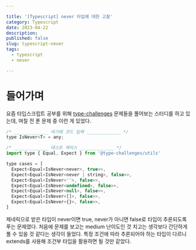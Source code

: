 ```yaml
---

title: '[Typescript] never 타입에 대한 고찰'
category: Typescript
date: 2023-04-22
description: 
published: false
slug: typescript-never
tags: 
  - typescript
  - never

---
```


# 들어가며

요즘 타입스크립트 공부를 위해 [type-challenges](https://github.com/type-challenges/type-challenges) 문제들을 풀어보는 스터디를 하고 있는데, 며칠 전 푼 문제 중 이런 게 있었다.

```jsx
/* _____________ 여기에 코드 입력 _____________ */
type IsNever<T> = any;

/* _____________ 테스트 케이스 _____________ */
import type { Equal, Expect } from '@type-challenges/utils'

type cases = [
  Expect<Equal<IsNever<never>, true>>,
  Expect<Equal<IsNever<never | string>, false>>,
  Expect<Equal<IsNever<''>, false>>,
  Expect<Equal<IsNever<undefined>, false>>,
  Expect<Equal<IsNever<null>, false>>,
  Expect<Equal<IsNever<[]>, false>>,
  Expect<Equal<IsNever<{}>, false>>,
]
```

제네릭으로 받은 타입이 never이면 true, never가 아니면 false로 타입이 추론되도록 푸는 문제였다.
처음에 문제를 보고는 medium 난이도인 것 치고는 생각보다 간단하게 풀 수 있을 것 같다는 생각이 들었다. 특정 조건에 따라 추론되어야 하는 타입이 다르니 extends를 사용해 조건부 타입을 활용하면 될 것만 같았다.
